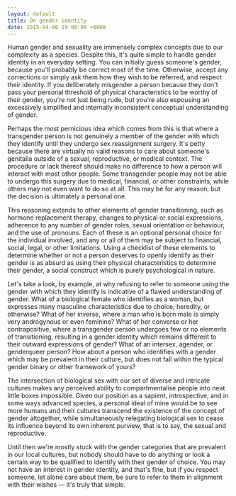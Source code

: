 ```yaml
---
layout: default
title: On gender identity
date: 2015-04-06 19:00:00 +0800
---
```


Human gender and sexuality are immensely complex concepts due to our
complexity as a species. Despite this, it's quite simple to handle
gender identity in an everyday setting. You can initially guess
someone's gender, because you'll probably be correct most of the time.
Otherwise, accept any corrections or simply ask them how they wish to
be referred, and respect their identity. If you deliberately misgender
a person because they don't pass your personal threshold of physical
characteristics to be worthy of their gender, you're not just being
rude, but you're also espousing an excessively simplified and
internally inconsistent conceptual understanding of gender.

Perhaps the most pernicious idea which comes from this is that where a
transgender person is not genuinely a member of the gender with which
they identify until they undergo sex reassignment surgery. It's petty
because there are virtually no valid reasons to care about someone's
genitalia outside of a sexual, reproductive, or medical context. The
procedure or lack thereof should make no difference to how a person
will interact with most other people. Some transgender people may not
be able to undergo this surgery due to medical, financial, or other
constraints, while others may not even want to do so at all. This may
be for any reason, but the decision is ultimately a personal one.

This reasoning extends to other elements of gender transitioning, such
as hormone replacement therapy, changes to physical or social
expressions, adherence to any number of gender roles, sexual
orientation or behaviour, and the use of pronouns. Each of these is an
optional personal choice for the individual involved, and any or all of
them may be subject to financial, social, legal, or other limitations.
Using a checklist of these elements to determine whether or not a
person deserves to openly identify as their gender is as absurd as
using their physical characteristics to determine their gender, a
social construct which is purely psychological in nature.

Let's take a look, by example, at why refusing to refer to someone
using the gender with which they identify is indicative of a flawed
understanding of gender. What of a biological female who identifies as
a woman, but expresses many masculine characteristics due to choice,
heredity, or otherwise? What of her inverse, where a man who is born
male is simply very androgynous or even feminine? What of her converse
or her contrapositive, where a transgender person undergoes few or no
elements of transitioning, resulting in a gender identity which remains
different to their outward expressions of gender? What of an intersex,
agender, or genderqueer person? How about a person who identifies with
a gender which may be prevalent in their culture, but does not fall
within the typical gender binary or other framework of yours?

The intersection of biological sex with our set of diverse and
intricate cultures makes any perceived ability to compartmentalise
people into neat little boxes impossible. Given our position as a
sapient, introspective, and in some ways advanced species, a personal
ideal of mine would be to see more humans and their cultures transcend
the existence of the concept of gender altogether, while simultaneously
relegating biological sex to cease its influence beyond its own
inherent purview, that is to say, the sexual and reproductive.

Until then we're mostly stuck with the gender categories that are
prevalent in our local cultures, but nobody should have to do anything
or look a certain way to be qualified to identify with their gender of
choice. You may not have an interest in gender identity, and that's
fine, but if you respect someone, let alone care about them, be sure to
refer to them in alignment with their wishes — it's truly that simple.
